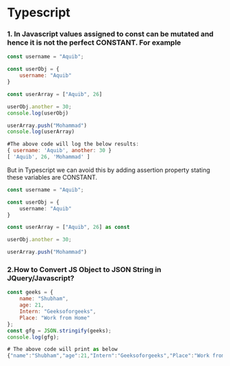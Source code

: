 # Typescript   

### 1. In Javascript values assigned to const can be mutated and hence it is not the perfect CONSTANT. For example   
```Javascript
const username = "Aquib";

const userObj = {
    username: "Aquib"
}

const userArray = ["Aquib", 26]

userObj.another = 30;
console.log(userObj)

userArray.push("Mohammad")
console.log(userArray)

#The above code will log the below results:
{ username: 'Aquib', another: 30 }
[ 'Aquib', 26, 'Mohammad' ]
```

But in Typescript we can avoid this by adding assertion property stating these variables are CONSTANT.   
```Typescript
const username = "Aquib";

const userObj = {
    username: "Aquib"
}

const userArray = ["Aquib", 26] as const

userObj.another = 30;

userArray.push("Mohammad")

```
### 2.How to Convert JS Object to JSON String in JQuery/Javascript?
```Javascript
const geeks = {
	name: "Shubham",
	age: 21,
	Intern: "Geeksoforgeeks",
	Place: "Work from Home"
};
const gfg = JSON.stringify(geeks);
console.log(gfg);

# The above code will print as below
{"name":"Shubham","age":21,"Intern":"Geeksoforgeeks","Place":"Work from Home"}
```
